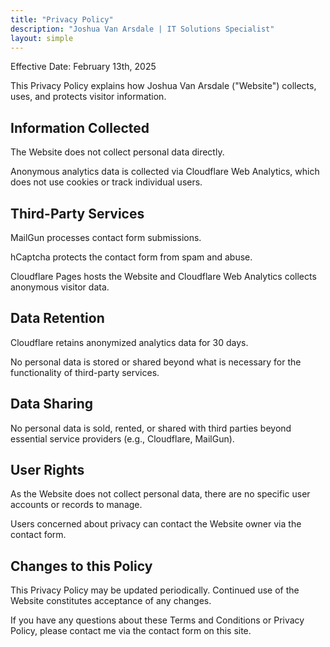 ```yaml
---
title: "Privacy Policy"
description: "Joshua Van Arsdale | IT Solutions Specialist"
layout: simple
---
```


Effective Date: February 13th, 2025

This Privacy Policy explains how Joshua Van Arsdale ("Website") collects, uses, and protects visitor information.

## Information Collected

The Website does not collect personal data directly.

Anonymous analytics data is collected via Cloudflare Web Analytics, which does not use cookies or track individual users.

## Third-Party Services

MailGun processes contact form submissions.

hCaptcha protects the contact form from spam and abuse.

Cloudflare Pages hosts the Website and Cloudflare Web Analytics collects anonymous visitor data.

## Data Retention

Cloudflare retains anonymized analytics data for 30 days.

No personal data is stored or shared beyond what is necessary for the functionality of third-party services.

## Data Sharing

No personal data is sold, rented, or shared with third parties beyond essential service providers (e.g., Cloudflare, MailGun).

## User Rights

As the Website does not collect personal data, there are no specific user accounts or records to manage.

Users concerned about privacy can contact the Website owner via the contact form.

## Changes to this Policy

This Privacy Policy may be updated periodically. Continued use of the Website constitutes acceptance of any changes.

If you have any questions about these Terms and Conditions or Privacy Policy, please contact me via the contact form on this site.
